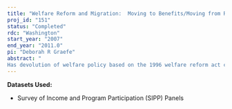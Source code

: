 ```yaml
---
title: "Welfare Reform and Migration:  Moving to Benefits/Moving from Restrictions?"
proj_id: "151"
status: "Completed"
rdc: "Washington"
start_year: "2007"
end_year: "2011.0"
pi: "Deborah R Graefe"
abstract: " 
Has devolution of welfare policy based on the 1996 welfare reform act created “welfare magnet” states where state policies provide more generous benefits and lenient participation requirements? Have welfare disincentive states with more restrictive policies resulted in increased intrastate adjustment moves and outmigration of welfare poor families? Does welfare-driven migration result in increased after-move wellbeing compared with before the move for welfare poor families versus nonmigrant families? This study uses merged data from four sources—the 1996 and 2001 panels of the Survey of Income and Program Participation (SIPP), the Urban Institute’s Welfare Rules Database, and a local labor market characteristics file created from decennial census and Current Population Survey data—in a longitudinal, two-stage specification of welfare-benefit “push” and “pull” impacts on poor families’ migration behavior. Based upon a state welfare policy inequality framework, we use factor analysis to develop measures from textual policy manual materials to operationalize 10 welfare benefit and eligibility rule dimensions for the post-1996 welfare reform implementation period and use these measures to test hypothesized state program effects on migration. We use discrete-time event history analysis to predict migration events (interstate or intrastate migration) in the SIPP data. Our hierarchical modeling strategy considers an integrated, and previously untested, micro-macro analysis of three determinant-of-migration hypotheses for welfare poor families. These tests evaluate effects of 1) time-varying state welfare policy characteristics; 2) individual and family characteristics, including detailed migration, work, and welfare participation histories and network ties, from the information-rich SIPP files; and 3) local labor market-level economic opportunity structure indicators. Following Frey et al. (1996), we separately analyze push and pull migration effects of our hypothesized covariates through, first, a “destination model” for identifying pull effects and then, a “departure model,” which identifies push effects for potential migrants’ origin locations. The combination of destination and departure model vectors for state welfare policy, local labor market, and individual and household indicators will provide a strong test, giving new evidence on the “salience of benefit variation to subjects” thesis (Shram and Voss 1999) regarding the welfare policy impact on migration. Finally, we model post-move family income, welfare benefits, and participation requirements as well-being outcomes of welfare poor migrants versus nonmigrants using time-ordered additive and interactive OLS regression models. The proposed work is expected 1) to provide estimates of migration among the welfare poor; 2) to improve understanding the quality of data produced by the U.S. Census Bureau through efforts to understand migration-related reasons for loss to sample; 3) to result in enhancement of the data collected by the Census Bureau by addition of state-level policy data and local labor market indicators for the 1996 through 2002 period, providing for the development of links across both time and entities for these data; and 4) to demonstrate to the demographic community the value of the SIPP for studying migration and other migration-related phenomena, since the Census Bureau has undertaken efforts with the most recent data collections to improve its quality for this purpose."
---
```


**Datasets Used:**

  - Survey of Income and Program Participation (SIPP) Panels 

